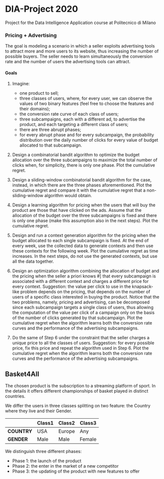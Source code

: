 # DIA-Project 2020
Project for the Data Intelligence Application course at Politecnico di Milano

### Pricing + Advertising

 
The goal is modeling a scenario in which a seller exploits advertising tools to attract more and more users to its website,
thus increasing the number of possible buyers. The seller needs to learn simultaneously the conversion rate and the 
number of users the advertising tools can attract.
#### Goals
1. Imagine:
    * one product to sell;
    * three classes of users, where, for every user, we can observe the values of two binary features 
    (feel free to choose the features and their domains);
    * the conversion rate curve of each class of users;
    * three subcampaigns, each with a different ad, to advertise the product, and each targeting a different class 
    of users;
    * there are three abrupt phases;
    * for every abrupt phase and for every subcampaign, the probability distribution over the daily number of clicks for 
    every value of budget allocated to that subcampaign.

2. Design a combinatorial bandit algorithm to optimize the budget allocation over the three subcampaigns to maximize 
the total number of clicks when, for simplicity, there is only one phase. Plot the cumulative regret.

3. Design a sliding-window combinatorial bandit algorithm for the case, instead, in which there are the three phases 
aforementioned. Plot the cumulative regret and compare it with the cumulative regret that a non-sliding-window 
algorithm would obtain.

4. Design a learning algorithm for pricing when the users that will buy the product are those that have clicked 
on the ads. Assume that the allocation of the budget over the three subcampaigns is fixed and there is only one phase 
(make this assumption also in the next steps). Plot the cumulative regret.

5. Design and run a context generation algorithm for the pricing when the budget allocated to each single subcampaign 
is fixed. At the end of every week, use the collected data to generate contexts and then use these contexts for the 
following week. Plot the cumulative regret as time increases. In the next steps, do not use the generated contexts, 
but use all the data together.

6. Design an optimization algorithm combining the allocation of budget and the pricing when the seller a priori knows #]
that every subcampaign is associated with a different context and charges a different price for every context. 
Suggestion: the value per click to use in the knapsack-like problem depends on the pricing, 
that depends on the number of users of a specific class interested in buying the product. 
Notice that the two problems, namely, pricing and advertising, can be decomposed since each subcampaign 
targets a single class of users, thus allowing the computation of the value per click of a campaign only
on the basis of the number of clicks generated by that subcampaign. Plot the cumulative regret 
when the algorithm learns both the conversion rate curves and the performance of the advertising subcampaigns.

7. Do the same of Step 6 under the constraint that the seller charges a unique price to all the classes of users.
Suggestion: for every possible price, fix this price and repeat the algorithm used in Step 6.
Plot the cumulative regret when the algorithm learns both the conversion rate curves and the performance of
the advertising subcampaigns.


## Basket4All
The chosen product is the subscription to a streaming platform of sport.
In the details it offers different championships of basket played in distinct countries.

We differ the users in three classes splitting on two feature: the Country where they live and their Gender.


|               | Class1 | Class2 | Class3 |
| ------------- |------  | -----  |------  |
| **COUNTRY**   | USA    | Europe | Any    | 
| **GENDER**    | Male   | Male   | Female |

We distinguish three different phases:
* Phase 1: the launch of the product
* Phase 2: the enter in the market of a new competitor
* Phase 3: the updating of the product with new features to offer